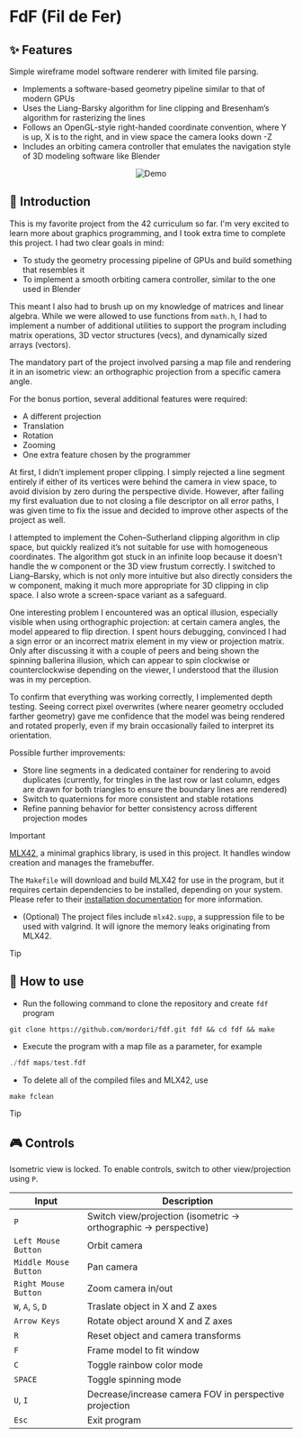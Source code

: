 # FdF (Fil de Fer)
## ✨ Features
Simple wireframe model software renderer with limited file parsing.
- Implements a software-based geometry pipeline similar to that of modern GPUs
- Uses the Liang-Barsky algorithm for line clipping and Bresenham’s algorithm for rasterizing the lines
- Follows an OpenGL-style right-handed coordinate convention, where Y is up, X is to the right, and in view space the camera looks down -Z
- Includes an orbiting camera controller that emulates the navigation style of 3D modeling software like Blender

<p align="center">
  <img src="doc/42.gif" alt="Demo" />
</p>

## 📖 Introduction

This is my favorite project from the 42 curriculum so far. I'm very excited to learn more about graphics programming, and I took extra time to complete this project. I had two clear goals in mind:

- To study the geometry processing pipeline of GPUs and build something that resembles it
- To implement a smooth orbiting camera controller, similar to the one used in Blender

This meant I also had to brush up on my knowledge of matrices and linear algebra. While we were allowed to use functions from `math.h`, I had to implement a number of additional utilities to support the program including matrix operations, 3D vector structures (vecs), and dynamically sized arrays (vectors).

The mandatory part of the project involved parsing a map file and rendering it in an isometric view: an orthographic projection from a specific camera angle.

For the bonus portion, several additional features were required:
- A different projection
- Translation
- Rotation
- Zooming
- One extra feature chosen by the programmer

At first, I didn’t implement proper clipping. I simply rejected a line segment entirely if either of its vertices were behind the camera in view space, to avoid division by zero during the perspective divide. However, after failing my first evaluation due to not closing a file descriptor on all error paths, I was given time to fix the issue and decided to improve other aspects of the project as well.

I attempted to implement the Cohen–Sutherland clipping algorithm in clip space, but quickly realized it’s not suitable for use with homogeneous coordinates. The algorithm got stuck in an infinite loop because it doesn't handle the w component or the 3D view frustum correctly. I switched to Liang–Barsky, which is not only more intuitive but also directly considers the w component, making it much more appropriate for 3D clipping in clip space. I also wrote a screen-space variant as a safeguard.

One interesting problem I encountered was an optical illusion, especially visible when using orthographic projection: at certain camera angles, the model appeared to flip direction. I spent hours debugging, convinced I had a sign error or an incorrect matrix element in my view or projection matrix. Only after discussing it with a couple of peers and being shown the spinning ballerina illusion, which can appear to spin clockwise or counterclockwise depending on the viewer, I understood that the illusion was in my perception.

To confirm that everything was working correctly, I implemented depth testing. Seeing correct pixel overwrites (where nearer geometry occluded farther geometry) gave me confidence that the model was being rendered and rotated properly, even if my brain occasionally failed to interpret its orientation.

Possible further improvements:
- Store line segments in a dedicated container for rendering to avoid duplicates (currently, for tringles in the last row or last column, edges are drawn for both triangles to ensure the boundary lines are rendered)
- Switch to quaternions for more consistent and stable rotations
- Refine panning behavior for better consistency across different projection modes

> [!IMPORTANT]
> [MLX42](https://github.com/codam-coding-college/MLX42), a minimal graphics library, is used in this project. It handles window creation and manages the framebuffer.
>
> The `Makefile` will download and build MLX42 for use in the program, but it requires certain dependencies to be installed, depending on your system. Please refer to their [installation documentation](https://github.com/codam-coding-college/MLX42?tab=readme-ov-file#for-linux) for more information.
>
> - (Optional) The project files include `mlx42.supp`, a suppression file to be used with valgrind. It will ignore the memory leaks originating from MLX42.

> [!TIP]
> ## 🚀 How to use
- Run the following command to clone the repository and create `fdf` program
``` git
git clone https://github.com/mordori/fdf.git fdf && cd fdf && make
```
- Execute the program with a map file as a parameter, for example
``` C
./fdf maps/test.fdf
```
- To delete all of the compiled files and MLX42, use
``` Makefile
make fclean
```

> [!TIP]
> ## 🎮 Controls
> Isometric view is locked. To enable controls, switch to other view/projection using `P`.

| Input					| Description														|
|-----------------------|-------------------------------------------------------------------|
| `P`                 	| Switch view/projection (isometric -> orthographic -> perspective)	|
| `Left Mouse Button`	| Orbit camera														|
| `Middle Mouse Button`	| Pan camera														|
| `Right Mouse Button`	| Zoom camera in/out												|
| `W`, `A`, `S`, `D`	| Traslate object in X and Z axes									|
| `Arrow Keys`			| Rotate object around X and Z axes									|
| `R`					| Reset object and camera	transforms 										|
| `F`					| Frame model to fit window											|
| `C`					| Toggle rainbow color mode											|
| `SPACE`				| Toggle spinning mode												|
| `U`, `I`				| Decrease/increase camera FOV in perspective projection			|
| `Esc`					| Exit program														|
